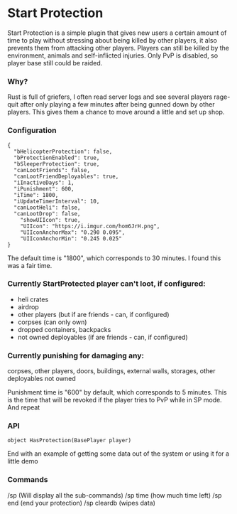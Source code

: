 # Start Protection

Start Protection is a simple plugin that gives new users a certain amount of time to play without stressing about being killed by other players, 
it also prevents them from attacking other players. Players can still be killed by the environment, animals and self-inflicted injuries. Only PvP is disabled, so player base still could be raided.

### Why?

Rust is full of griefers, I often read server logs and see several players rage-quit after only playing a few minutes after being gunned down by other players. 
This gives them a chance to move around a little and set up shop.

### Configuration

```
{
  "bHelicopterProtection": false,
  "bProtectionEnabled": true,
  "bSleeperProtection": true,
  "canLootFriends": false,
  "canLootFriendDeployables": true,
  "iInactiveDays": 1,
  "iPunishment": 600,
  "iTime": 1800,
  "iUpdateTimerInterval": 10,
  "canLootHeli": false,
  "canLootDrop": false,
    "showUIIcon": true,
    "UIIcon": "https://i.imgur.com/hom6JrH.png",
    "UIIconAnchorMax": "0.290 0.095",
    "UIIconAnchorMin": "0.245 0.025"
}
```

The default time is "1800", which corresponds to 30 minutes. I found this was a fair time.

### Currently StartProtected player can't loot, if configured:

- heli crates
- airdrop
- other players (but if are friends - can, if configured)
- corpses (can only own)
- dropped containers, backpacks
- not owned deployables (if are friends - can, if configured)

### Currently punishing for damaging any:

corpses, other players, doors, buildings, external walls, storages, other deployables not owned

Punishment time is "600" by default, which corresponds to 5 minutes. This is the time that will be revoked if the player tries to PvP while in SP mode.
And repeat

### API

```
object HasProtection(BasePlayer player)
```

End with an example of getting some data out of the system or using it for a little demo

### Commands

/sp (Will display all the sub-commands)
/sp time (how much time left)
/sp end (end your protection)
/sp cleardb (wipes data) 